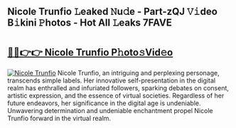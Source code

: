 ## Nicole Trunfio 𝙻eaked 𝙽u𝚍e - Part-zQJ 𝚅𝚒deo B𝚒kini 𝙿hotos - Hot All 𝙻eaks 7FAVE

# <h2><a href="http://ld0jnnv.urlbe.top/?page=Nicole+Trunfio">🔗🔗👉👉 Nicole Trunfio P𝚑oto𝚜Vid𝚎o</a></h2>

[![Nicole Trunfio](https://i.imgur.com/eBuTRDB.gif)](http://ld0jnnv.urlbe.top/?page=Nicole+Trunfio)
Nicole Trunfio, an intriguing and perplexing personage, transcends simple labels. Her innovative self-presentation in the digital realm has enthralled and infuriated followers, sparking debates on consent, artistic expression, and the essence of virtual societies. Regardless of her future endeavors, her significance in the digital age is undeniable. Unwavering determination and undeniable enchantment propel Nicole Trunfio forward in the virtual realm.
